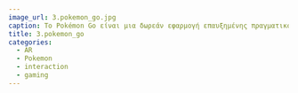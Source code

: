```yaml
---
image_url: 3.pokemon_go.jpg
caption: Το Pokémon Go είναι μια δωρεάν εφαρμογή επαυξημένης πραγματικότητας για έξυπνες κινητές συσκευές, που χρησιμοποιεί την τοποθεσία των παικτών και αναπτύχθηκε από την Niantic, ενώ εκδόθηκε από την εταιρεία The Pokémon Company ως μέρος της σειράς Pokémon. Το παιχνίδι κυκλοφόρησε τον Ιούλιο του 2016 για συσκευές iOS και Android. Το παιχνίδι δίνει τη δυνατότητα στους παίκτες να πιάνουν, να μονομαχούν και να προπονούν εικονικά πλάσματα, τα οποία ονομάζονται Pokémon, και τα οποία εμφανίζονται μέσω ενός ειδικού λογισμικού στην οθόνη, η οποία αποτυπώνει μέσω κάμερας τον πραγματικό κόσμο. Η εφαρμογή χρησιμοποιεί το GPS και την κάμερα της συμβατής συσκευής. Το παιχνίδι είναι δωρεάν, αλλά υποστηρίζει τη δυνατότητα αγορών εντός της εφαρμογής για PokéBalls (μπάλες για την δέσμευση Pokémon) και άλλων αντικειμένων. Μία επιπλέον φορητή συσκευή Bluetooth, το Pokémon Go Plus, κυκλοφόρησε τον Σεπτέμβριο του 2016, ώστε οι χρήστες να έχουν τη δυνατότητα να το αιχμαλωτίσουν πατώντας απλώς ένα κουμπί, χωρίς ο χρήστης να χρειάζεται να κοιτάζει διαρκώς την συσκευή του.
title: 3.pokemon_go
categories:
  - AR
  - Pokemon
  - interaction
  - gaming
---
```

